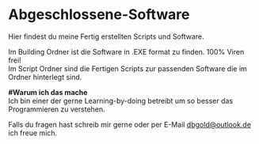 # Abgeschlossene-Software
Hier findest du meine Fertig erstellten Scripts und Software.

Im Building Ordner ist die Software in .EXE format zu finden. 100% Viren frei!<br>
Im Script Ordner sind die Fertigen Scripts zur passenden Software die im Ordner hinterlegt sind.

<b>#Warum ich das mache</b><br>
Ich bin einer der gerne Learning-by-doing betreibt um so besser das Programmieren zu verstehen.

Falls du fragen hast schreib mir gerne oder per E-Mail dbgold@outlook.de ich freue mich.
